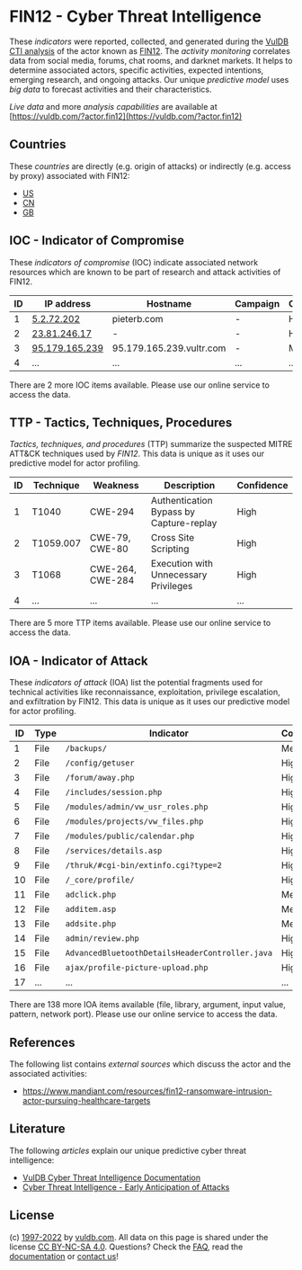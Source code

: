 # FIN12 - Cyber Threat Intelligence

These _indicators_ were reported, collected, and generated during the [VulDB CTI analysis](https://vuldb.com/?kb.cti) of the actor known as [FIN12](https://vuldb.com/?actor.fin12). The _activity monitoring_ correlates data from social media, forums, chat rooms, and darknet markets. It helps to determine associated actors, specific activities, expected intentions, emerging research, and ongoing attacks. Our unique _predictive model_ uses _big data_ to forecast activities and their characteristics.

_Live data_ and more _analysis capabilities_ are available at [https://vuldb.com/?actor.fin12](https://vuldb.com/?actor.fin12)

## Countries

These _countries_ are directly (e.g. origin of attacks) or indirectly (e.g. access by proxy) associated with FIN12:

* [US](https://vuldb.com/?country.us)
* [CN](https://vuldb.com/?country.cn)
* [GB](https://vuldb.com/?country.gb)

## IOC - Indicator of Compromise

These _indicators of compromise_ (IOC) indicate associated network resources which are known to be part of research and attack activities of FIN12.

ID | IP address | Hostname | Campaign | Confidence
-- | ---------- | -------- | -------- | ----------
1 | [5.2.72.202](https://vuldb.com/?ip.5.2.72.202) | pieterb.com | - | High
2 | [23.81.246.17](https://vuldb.com/?ip.23.81.246.17) | - | - | High
3 | [95.179.165.239](https://vuldb.com/?ip.95.179.165.239) | 95.179.165.239.vultr.com | - | Medium
4 | ... | ... | ... | ...

There are 2 more IOC items available. Please use our online service to access the data.

## TTP - Tactics, Techniques, Procedures

_Tactics, techniques, and procedures_ (TTP) summarize the suspected MITRE ATT&CK techniques used by _FIN12_. This data is unique as it uses our predictive model for actor profiling.

ID | Technique | Weakness | Description | Confidence
-- | --------- | -------- | ----------- | ----------
1 | T1040 | CWE-294 | Authentication Bypass by Capture-replay | High
2 | T1059.007 | CWE-79, CWE-80 | Cross Site Scripting | High
3 | T1068 | CWE-264, CWE-284 | Execution with Unnecessary Privileges | High
4 | ... | ... | ... | ...

There are 5 more TTP items available. Please use our online service to access the data.

## IOA - Indicator of Attack

These _indicators of attack_ (IOA) list the potential fragments used for technical activities like reconnaissance, exploitation, privilege escalation, and exfiltration by FIN12. This data is unique as it uses our predictive model for actor profiling.

ID | Type | Indicator | Confidence
-- | ---- | --------- | ----------
1 | File | `/backups/` | Medium
2 | File | `/config/getuser` | High
3 | File | `/forum/away.php` | High
4 | File | `/includes/session.php` | High
5 | File | `/modules/admin/vw_usr_roles.php` | High
6 | File | `/modules/projects/vw_files.php` | High
7 | File | `/modules/public/calendar.php` | High
8 | File | `/services/details.asp` | High
9 | File | `/thruk/#cgi-bin/extinfo.cgi?type=2` | High
10 | File | `/_core/profile/` | High
11 | File | `adclick.php` | Medium
12 | File | `additem.asp` | Medium
13 | File | `addsite.php` | Medium
14 | File | `admin/review.php` | High
15 | File | `AdvancedBluetoothDetailsHeaderController.java` | High
16 | File | `ajax/profile-picture-upload.php` | High
17 | ... | ... | ...

There are 138 more IOA items available (file, library, argument, input value, pattern, network port). Please use our online service to access the data.

## References

The following list contains _external sources_ which discuss the actor and the associated activities:

* https://www.mandiant.com/resources/fin12-ransomware-intrusion-actor-pursuing-healthcare-targets

## Literature

The following _articles_ explain our unique predictive cyber threat intelligence:

* [VulDB Cyber Threat Intelligence Documentation](https://vuldb.com/?kb.cti)
* [Cyber Threat Intelligence - Early Anticipation of Attacks](https://www.scip.ch/en/?labs.20201022)

## License

(c) [1997-2022](https://vuldb.com/?kb.changelog) by [vuldb.com](https://vuldb.com/?kb.about). All data on this page is shared under the license [CC BY-NC-SA 4.0](https://creativecommons.org/licenses/by-nc-sa/4.0/). Questions? Check the [FAQ](https://vuldb.com/?kb.faq), read the [documentation](https://vuldb.com/?kb) or [contact us](https://vuldb.com/?contact)!
